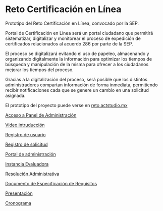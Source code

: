 # Reto Certificación en Línea

Prototipo del Reto Certificación en Línea, convocado por la SEP.

Portal de Certificación en Línea será un portal ciudadano que permitirá sistematizar, digitalizar y monitorear el proceso de expedición de certificados relacionados al acuerdo 286 por parte de la SEP.

El proceso se digitalizará evitando el uso de papeleo, almacenando y organizando digitalmente la información para optimizar los tiempos de búsqueda y manipulación de la misma para ofrecer a los ciudadanos mejorar los tiempos del proceso.

Gracias a la digitalización del proceso, será posible que los distintos administradores compartan información de forma inmediata, permitiendo recibir notificaciones cada que se genere un cambio en una solicitud asignada.

El prototipo del proyecto puede verse en <a href="http://reto.actstudio.mx/">reto.actstudio.mx</a>

<a href="http://reto.actstudio.mx/admin">Acceso a Panel de Administración</a>

<a href="https://vimeo.com/155921681">Video intruducción</a>

<a href="https://vimeo.com/156100893">Registro de usuario</a>

<a href="https://vimeo.com/156101521">Registro de solicitud</a>

<a href="https://vimeo.com/156103776">Portal de administración</a>

<a href="https://vimeo.com/156104775">Instancia Evaluadora</a>

<a href="https://vimeo.com/156105411">Resolución Administrativa</a>

<a href="https://github.com/eugenio10cervantes/Reto-Certificacion-en-Linea/blob/master/ERS.pdf">Documento de Especificación de Requisitos</a>

<a href="https://docs.google.com/presentation/d/1Xv9H2yZdyGgNkFM-8LRNdksmNSWdQ18jUuI8A_e23EM/edit?pref=2&pli=1#slide=id.p">Presentación</a>

<a href="https://docs.google.com/presentation/d/1Xv9H2yZdyGgNkFM-8LRNdksmNSWdQ18jUuI8A_e23EM/edit#slide=id.g119e4bc1ac_0_8">Cronograma</a>